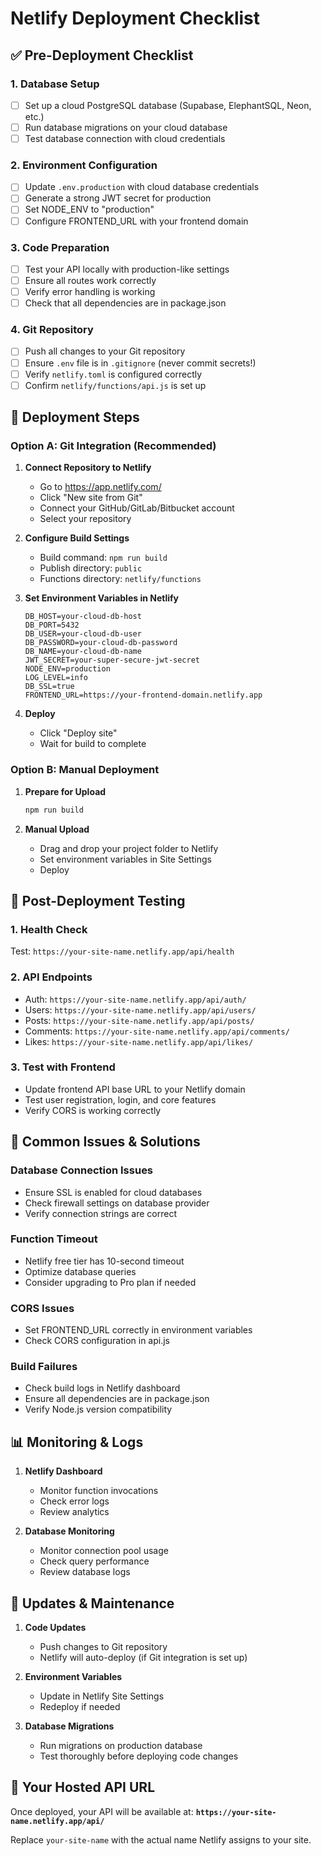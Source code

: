 <!-- @format -->

# Netlify Deployment Checklist

## ✅ Pre-Deployment Checklist

### 1. Database Setup

- [ ] Set up a cloud PostgreSQL database (Supabase, ElephantSQL, Neon, etc.)
- [ ] Run database migrations on your cloud database
- [ ] Test database connection with cloud credentials

### 2. Environment Configuration

- [ ] Update `.env.production` with cloud database credentials
- [ ] Generate a strong JWT secret for production
- [ ] Set NODE_ENV to "production"
- [ ] Configure FRONTEND_URL with your frontend domain

### 3. Code Preparation

- [ ] Test your API locally with production-like settings
- [ ] Ensure all routes work correctly
- [ ] Verify error handling is working
- [ ] Check that all dependencies are in package.json

### 4. Git Repository

- [ ] Push all changes to your Git repository
- [ ] Ensure `.env` file is in `.gitignore` (never commit secrets!)
- [ ] Verify `netlify.toml` is configured correctly
- [ ] Confirm `netlify/functions/api.js` is set up

## 🚀 Deployment Steps

### Option A: Git Integration (Recommended)

1. **Connect Repository to Netlify**

   - Go to https://app.netlify.com/
   - Click "New site from Git"
   - Connect your GitHub/GitLab/Bitbucket account
   - Select your repository

2. **Configure Build Settings**

   - Build command: `npm run build`
   - Publish directory: `public`
   - Functions directory: `netlify/functions`

3. **Set Environment Variables in Netlify**

   ```
   DB_HOST=your-cloud-db-host
   DB_PORT=5432
   DB_USER=your-cloud-db-user
   DB_PASSWORD=your-cloud-db-password
   DB_NAME=your-cloud-db-name
   JWT_SECRET=your-super-secure-jwt-secret
   NODE_ENV=production
   LOG_LEVEL=info
   DB_SSL=true
   FRONTEND_URL=https://your-frontend-domain.netlify.app
   ```

4. **Deploy**
   - Click "Deploy site"
   - Wait for build to complete

### Option B: Manual Deployment

1. **Prepare for Upload**

   ```bash
   npm run build
   ```

2. **Manual Upload**
   - Drag and drop your project folder to Netlify
   - Set environment variables in Site Settings
   - Deploy

## 🧪 Post-Deployment Testing

### 1. Health Check

Test: `https://your-site-name.netlify.app/api/health`

### 2. API Endpoints

- Auth: `https://your-site-name.netlify.app/api/auth/`
- Users: `https://your-site-name.netlify.app/api/users/`
- Posts: `https://your-site-name.netlify.app/api/posts/`
- Comments: `https://your-site-name.netlify.app/api/comments/`
- Likes: `https://your-site-name.netlify.app/api/likes/`

### 3. Test with Frontend

- Update frontend API base URL to your Netlify domain
- Test user registration, login, and core features
- Verify CORS is working correctly

## 🔧 Common Issues & Solutions

### Database Connection Issues

- Ensure SSL is enabled for cloud databases
- Check firewall settings on database provider
- Verify connection strings are correct

### Function Timeout

- Netlify free tier has 10-second timeout
- Optimize database queries
- Consider upgrading to Pro plan if needed

### CORS Issues

- Set FRONTEND_URL correctly in environment variables
- Check CORS configuration in api.js

### Build Failures

- Check build logs in Netlify dashboard
- Ensure all dependencies are in package.json
- Verify Node.js version compatibility

## 📊 Monitoring & Logs

1. **Netlify Dashboard**

   - Monitor function invocations
   - Check error logs
   - Review analytics

2. **Database Monitoring**
   - Monitor connection pool usage
   - Check query performance
   - Review database logs

## 🔄 Updates & Maintenance

1. **Code Updates**

   - Push changes to Git repository
   - Netlify will auto-deploy (if Git integration is set up)

2. **Environment Variables**

   - Update in Netlify Site Settings
   - Redeploy if needed

3. **Database Migrations**
   - Run migrations on production database
   - Test thoroughly before deploying code changes

## 🎯 Your Hosted API URL

Once deployed, your API will be available at:
**`https://your-site-name.netlify.app/api/`**

Replace `your-site-name` with the actual name Netlify assigns to your site.
